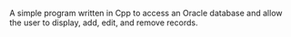 A simple program written in Cpp to access an Oracle database and allow the user to display, add, edit, and remove records. 
